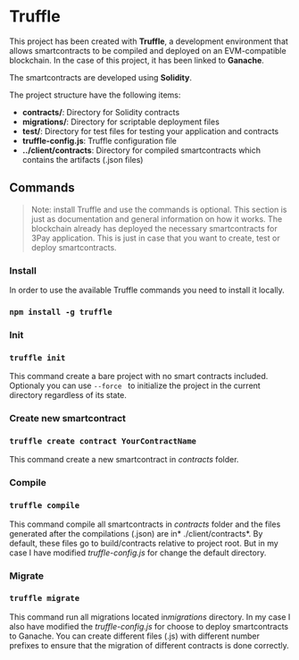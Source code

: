 # Truffle
This project has been created with **Truffle**, a development environment that allows smartcontracts to be compiled and deployed on an EVM-compatible blockchain. In the case of this project, it has been linked to **Ganache**.

The smartcontracts are developed using **Solidity**.

The project structure have the following items:
- **contracts/**: Directory for Solidity contracts
- **migrations/**: Directory for scriptable deployment files
- **test/**: Directory for test files for testing your application and contracts
- **truffle-config.js**: Truffle configuration file
- **../client/contracts**: Directory for compiled smartcontracts which contains the artifacts (.json files)

## Commands

> Note: install Truffle and use the commands is optional. This section is just as documentation and general information on how it works. The blockchain already has deployed the necessary smartcontracts for 3Pay application. This is just in case that you want to create, test or deploy smartcontracts.
### Install

In order to use the available Truffle commands you need to install it locally.
### `npm install -g truffle`

### Init 
### `truffle init`
This command create a bare project with no smart contracts included. Optionaly you can use `--force ` to initialize the project in the current directory regardless of its state.

### Create new smartcontract
### `truffle create contract YourContractName `
This command create a new smartcontract in *contracts* folder. 

### Compile
### `truffle compile`
This command compile all smartcontracts in *contracts*  folder and the files generated after the compilations (.json) are in* ./client/contracts*. By default, these files go to build/contracts relative to project root. But in my case I have modified *truffle-config.js* for change the default directory.

### Migrate
### `truffle migrate`
This command run all migrations located in*migrations* directory. In my case I also have modified the *truffle-config.js* for choose to deploy smartcontracts to Ganache.
You can create different files (.js) with different number prefixes to ensure that the migration of different contracts is done correctly.

